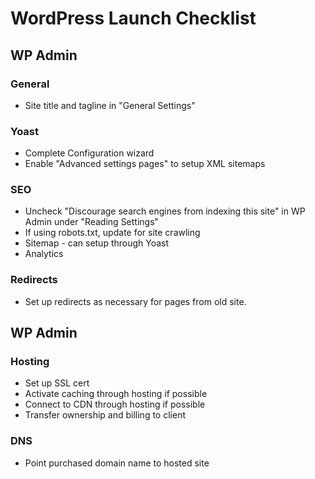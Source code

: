 # WordPress Launch Checklist

## WP Admin
### General
- Site title and tagline in "General Settings"

### Yoast
- Complete Configuration wizard
- Enable "Advanced settings pages" to setup XML sitemaps

### SEO
- Uncheck "Discourage search engines from indexing this site" in WP Admin under "Reading Settings"
- If using robots.txt, update for site crawling
- Sitemap - can setup through Yoast
- Analytics

### Redirects
- Set up redirects as necessary for pages from old site.

## WP Admin
### Hosting
- Set up SSL cert
- Activate caching through hosting if possible
- Connect to CDN through hosting if possible
- Transfer ownership and billing to client

### DNS
- Point purchased domain name to hosted site

